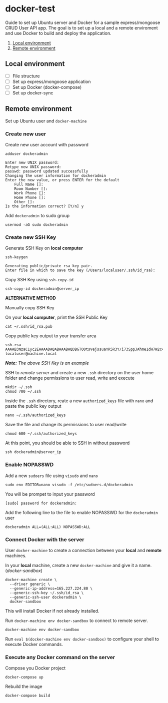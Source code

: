 # docker-test

Guide to set up Ubuntu server and Docker for a sample express/mongoose CRUD User API app. The goal is to set up a local and a remote enviroment and use Docker to build and deploy the application.

1. [Local environment](#local-environmen)
1. [Remote environment](#remote-environment)

## Local environment

- [ ] File structure
- [ ] Set up express/mongoose application
- [ ] Set up Docker (docker-compose)
- [ ] Set up docker-sync

## Remote environment

Set up Ubuntu user and `docker-machine`

### Create new user

Create new user account with password
```
adduser dockeradmin
```

```
Enter new UNIX password: 
Retype new UNIX password: 
passwd: password updated successfully
Changing the user information for dockeradmin
Enter the new value, or press ENTER for the default
	Full Name []: 
	Room Number []: 
	Work Phone []: 
	Home Phone []: 
	Other []: 
Is the information correct? [Y/n] y
```

Add `dockeradmin` to sudo group
```
usermod -aG sudo dockeradmin
```

### Create new SSH Key

Generate SSH Key on **local computer**
```
ssh-keygen
```

```
Generating public/private rsa key pair.
Enter file in which to save the key (/Users/localuser/.ssh/id_rsa):
```

Copy SSH Key using `ssh-copy-id`

```
ssh-copy-id dockeradmin@server_ip
```

**ALTERNATIVE METHOD**

Manually copy SSH Key

On your **local computer**, print the SSH Public Key
```
cat ~/.ssh/id_rsa.pub
```

Copy public key output to your transfer area
```
ssh-rsa AAAAB3NzaC1yc2EAAAADAQABAAABAQDBGTO0tsVejssuaYR5R3Y/i73SppJAhme1dH7W2c47d4gOqB4izP0+fRLfvbz/tnXFz4iOP/H6eCV05hqUhF+KYRxt9Y8tVMrpDZR2l75o6+xSbUOMu6xN+uVF0T9XzKcxmzTmnV7Na5up3QM3DoSRYX/EP3utr2+zAqpJIfKPLdA74w7g56oYWI9blpnpzxkEd3edVJOivUkpZ4JoenWManvIaSdMTJXMy3MtlQhva+j9CgguyVbUkdzK9KKEuah+pFZvaugtebsU+bllPTB0nlXGIJk98Ie9ZtxuY3nCKneB+KjKiXrAvXUPCI9mWkYS/1rggpFmu3HbXBnWSUdf localuser@machine.local
```
_**Note:** The above SSH Key is an example_

SSH to *remote server* and create a new `.ssh` directory on the user home folder and change permissions to user read, write and execute
```
mkdir ~/.ssh
chmod 700 ~/.ssh
```

Inside the `.ssh` directory, reate a new `authorized_keys` file with `nano` and paste the public key output
```
nano ~/.ssh/authorized_keys
```

Save the file and change its permissions to user read/write
```
chmod 600 ~/.ssh/authorized_keys
```

At this point, you should be able to SSH in without password
```
ssh dockeradmin@server_ip
```

### Enable NOPASSWD
Add a new `sudoers` file using `visudo` and `nano`
```
sudo env EDITOR=nano visudo -f /etc/sudoers.d/dockeradmin
```
You will be prompet to input your password
```
[sudo] password for dockeradmin: 
```

Add the following line to the file to enable NOPASSWD for the `dockeradmin` user
```
dockeradmin ALL=(ALL:ALL) NOPASSWD:ALL
```

### Connect Docker with the server
User `docker-machine` to create a connection between your **local** and **remote** machines.

In your **local** machine, create a new `docker-machine` and give it a name. (*docker-sandbox*)
```
docker-machine create \
  --driver generic \
  --generic-ip-address=165.227.224.80 \
  --generic-ssh-key ~/.ssh/id_rsa \
  --generic-ssh-user dockeradmin \
  docker-sandbox
```

This will install Docker if not already installed.

Run `docker-machine env docker-sandbox` to connect to remote server.
```
docker-machine env docker-sandbox
```

Run `eval $(docker-machine env docker-sandbox)` to configure your shell to execute Docker commands.

### Execute any Docker command on the server
Compose you Docker project
```
docker-compose up
```

Rebuild the image
```
docker-compose build
```